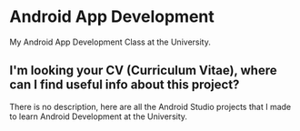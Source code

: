 # Android App Development
My Android App Development Class at the University.

## I'm looking your CV (Curriculum Vitae), where can I find useful info about this project?

There is no description, here are all the Android Studio projects that I made to learn Android Development at the University.
